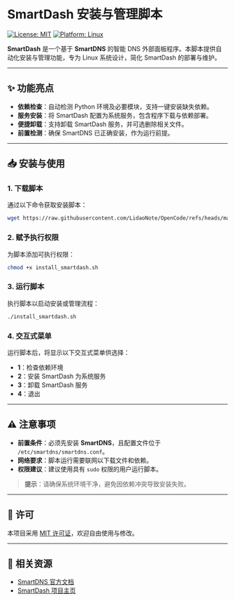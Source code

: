# SmartDash 安装与管理脚本

[![License: MIT](https://img.shields.io/badge/License-MIT-blue.svg)](https://opensource.org/licenses/MIT)
[![Platform: Linux](https://img.shields.io/badge/Platform-Linux-green.svg)](https://www.linux.org/)

**SmartDash** 是一个基于 **SmartDNS** 的智能 DNS 外部面板程序。本脚本提供自动化安装与管理功能，专为 Linux 系统设计，简化 SmartDash 的部署与维护。

---

## ✨ 功能亮点

- **依赖检查**：自动检测 Python 环境及必要模块，支持一键安装缺失依赖。
- **服务安装**：将 SmartDash 配置为系统服务，包含程序下载与依赖部署。
- **便捷卸载**：支持卸载 SmartDash 服务，并可选删除相关文件。
- **前置检测**：确保 SmartDNS 已正确安装，作为运行前提。

---

## 📥 安装与使用

### 1. 下载脚本

通过以下命令获取安装脚本：

```bash
wget https://raw.githubusercontent.com/LidaoNote/OpenCode/refs/heads/main/SmartDash/install_smartdash.sh -O install_smartdash.sh
```

### 2. 赋予执行权限

为脚本添加可执行权限：

```bash
chmod +x install_smartdash.sh
```

### 3. 运行脚本

执行脚本以启动安装或管理流程：

```bash
./install_smartdash.sh
```

### 4. 交互式菜单

运行脚本后，将显示以下交互式菜单供选择：

- **1**：检查依赖环境
- **2**：安装 SmartDash 为系统服务
- **3**：卸载 SmartDash 服务
- **4**：退出

---

## ⚠️ 注意事项

- **前置条件**：必须先安装 **SmartDNS**，且配置文件位于 `/etc/smartdns/smartdns.conf`。
- **网络要求**：脚本运行需要联网以下载文件和依赖。
- **权限建议**：建议使用具有 `sudo` 权限的用户运行脚本。

> **提示**：请确保系统环境干净，避免因依赖冲突导致安装失败。

---

## 📜 许可

本项目采用 [MIT 许可证](https://opensource.org/licenses/MIT)，欢迎自由使用与修改。

---

## 🔗 相关资源

- [SmartDNS 官方文档](https://github.com/pymumu/smartdns)
- [SmartDash 项目主页](https://github.com/LidaoNote/SmartDash)